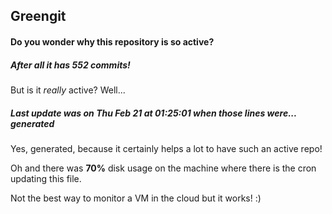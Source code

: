 ## Greengit

#### Do you wonder why this repository is so active?

##### After all it has 552 commits!

But is it *really* active? Well...

##### Last update was on Thu Feb 21 at 01:25:01 when those lines were... generated

Yes, generated, because it certainly helps a lot to have such an active repo!

Oh and there was **70%** disk usage on the machine
where there is the cron updating this file.

Not the best way to monitor a VM in the cloud but it works! :)
